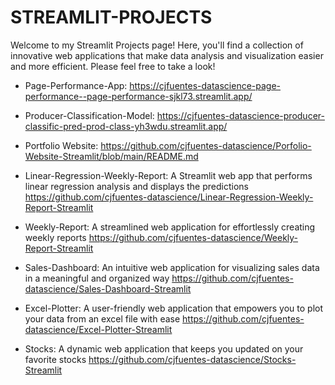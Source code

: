 # STREAMLIT-PROJECTS

Welcome to my Streamlit Projects page! Here, you'll find a collection of innovative web applications that make data analysis and visualization easier and more efficient. Please feel free to take a look! 

- Page-Performance-App: https://cjfuentes-datascience-page-performance--page-performance-sjkl73.streamlit.app/

- Producer-Classification-Model: https://cjfuentes-datascience-producer-classific-pred-prod-class-yh3wdu.streamlit.app/

- Portfolio Website: https://github.com/cjfuentes-datascience/Porfolio-Website-Streamlit/blob/main/README.md

- Linear-Regression-Weekly-Report: A Streamlit web app that performs linear regression analysis and displays the predictions https://github.com/cjfuentes-datascience/Linear-Regression-Weekly-Report-Streamlit

- Weekly-Report: A streamlined web application for effortlessly creating weekly reports https://github.com/cjfuentes-datascience/Weekly-Report-Streamlit

- Sales-Dashboard: An intuitive web application for visualizing sales data in a meaningful and organized way https://github.com/cjfuentes-datascience/Sales-Dashboard-Streamlit

- Excel-Plotter: A user-friendly web application that empowers you to plot your data from an excel file with ease https://github.com/cjfuentes-datascience/Excel-Plotter-Streamlit

- Stocks: A dynamic web application that keeps you updated on your favorite stocks https://github.com/cjfuentes-datascience/Stocks-Streamlit

